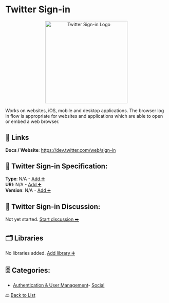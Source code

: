 # Twitter Sign-in
<p align="center">
    <img width="256" src="https://raw.githubusercontent.com/apis-list/apis-list/main/apis/twitter-sign-in/logo_256x256.png" alt="Twitter Sign-in Logo"/>
</p>
Works on websites, iOS, mobile and desktop applications. The browser log in flow is appropriate for websites and applications which are able to open or embed a web browser.

##  🔗 Links
**Docs / Website**: https://dev.twitter.com/web/sign-in

## 🧬 Twitter Sign-in Specification:
**Type**: N/A - [Add ➕](https://github.com/apis-list/apis-list/edit/main/apis.yaml#L20510)  
**URI**: N/A - [Add ➕](https://github.com/apis-list/apis-list/edit/main/apis.yaml#L20510)  
**Version**: N/A - [Add ➕](https://github.com/apis-list/apis-list/edit/main/apis.yaml#L20510)

## 💬 Twitter Sign-in Discussion:
Not yet started. [Start discussion ➡️](https://github.com/apis-list/apis-list/discussions/new)

## 🗂️ Libraries

No libraries added. [Add library ➕](https://github.com/apis-list/apis-list/edit/main/apis.yaml#L20510)    


## 🗄️ Categories:
- [Authentication & User Management](https://github.com/apis-list/apis-list#authentication--user-management-)- [Social](https://github.com/apis-list/apis-list#social-)

🔙  [Back to List](https://github.com/apis-list/apis-list)

